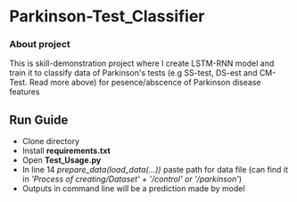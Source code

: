 # Parkinson-Test_Classifier
### About project
This is skill-demonstration project where I create LSTM-RNN model and train it to classify data of Parkinson's tests (e.g SS-test, DS-est and CM-Test. Read more above) for pesence/abscence of Parkinson disease features 
## Run Guide
* Clone directory
* Install __requirements.txt__
* Open __Test_Usage.py__
* In line 14 _prepare_data(load_data(...))_ paste path for data file (can find it in _'Process of creating/Dataset' + '/control' or '/parkinson'_)
* Outputs in command line will be a prediction made by model
